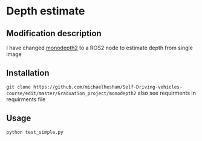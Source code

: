 # Depth estimate
## Modification description
I have changed [monodepth2](https://github.com/nianticlabs/monodepth2) to a ROS2 node to estimate depth from single image

## Installation
`git clone https://github.com/michaelhesham/Self-Driving-vehicles-course/edit/master/Graduation_project/monodepth2`
also see requirments in requirments file

## Usage
`python test_simple.py`
